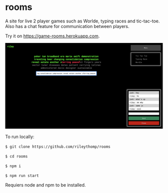 # rooms

A site for live 2 player games such as Worlde, typing races and tic-tac-toe. Also has a chat feature for communication between players.

Try it on https://game-rooms.herokuapp.com.

![screenshot](screenshot.png)

To run locally:

`$ git clone https://github.com/rileythomp/rooms`

`$ cd rooms`

`$ npm i`

`$ npm run start`

Requiers node and npm to be installed.
